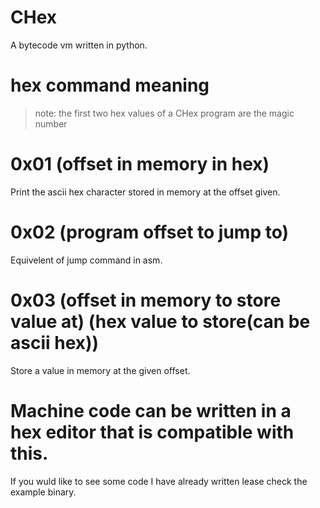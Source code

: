 # CHex
A bytecode vm written in python.
# hex command meaning
> note: the first two hex values of a CHex program are the magic number  
# 0x01 (offset in memory in hex)
Print the ascii hex character stored in memory at the offset given.
# 0x02 (program offset to jump to)
Equivelent of jump command in asm.
# 0x03 (offset in memory to store value at) (hex value to store(can be ascii hex))
Store a value in memory at the given offset.
# Machine code can be written in a hex editor that is compatible with this.
If you wuld like to see some code I have already written lease check the example binary.
